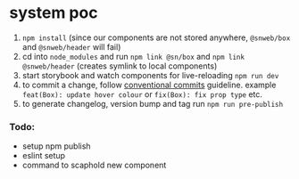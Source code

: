 # system poc

1. `npm install` (since our components are not stored anywhere, `@snweb/box` and `@snweb/header` will fail)
2. cd into `node_modules` and run `npm link @sn/box` and `npm link @snweb/header` (creates symlink to local components)
3. start storybook and watch components for live-reloading `npm run dev`
4. to commit a change, follow [conventional commits](https://www.conventionalcommits.org/en/v1.0.0-beta.4/) guideline. example `feat(Box): update hover colour` or `fix(Box): fix prop type` etc.
5. to generate changelog, version bump and tag run `npm run pre-publish`


### Todo:

- setup npm publish
- eslint setup
- command to scaphold new component
